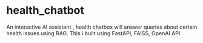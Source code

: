 # health_chatbot
An interactive AI assistant , health chatbox will answer queries about certain health issues using RAG. This i built using FastAPI, FAISS, OpenAI API

